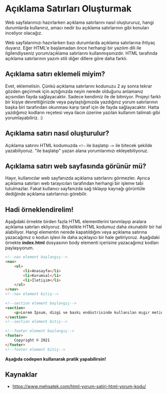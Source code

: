 # Açıklama Satırları Oluşturmak

Web sayfalarımızı hazırlarken açıklama satırlarını nasıl oluştururuz, hangi durumlarda kullanırız, amacı nedir bu açıklama satırlarının gibi konuları inceliyor olacağız. 

Web sayfalarımızı hazırlarken bazı durumlarda açıklama satırlarına ihtiyaç duyarız. Eğer HTML'e başlamadan önce herhangi bir yazılım dili ile ilgilendiyseniz yorum/açıklama satırlarını kullanmışsınızdır. HTML tarafında açıklama satırlarının yazım stili diğer dillere göre daha farklı. 

## Açıklama satırı eklemeli miyim?
Evet, eklemelisin. Çünkü açıklama satırlarını kodunuzu 2 ay sonra tekrar gözden geçirmek için açtığınızda neyin nerede olduğunu anlamanız açısından fayda sağlayacaktır. Sadece kendimiz ile de bitmiyor. Projeyi farklı bir kişiye devrettiğinizde veya paylaştığımızda yazdığınız yorum satırlarının başka biri tarafından okunması karşı taraf için de fayda sağlayacaktır. Hatta yazdığımız kodların reçetesi veya ilacın üzerine yazılan kullanım talimatı gibi yorumlayabiliriz. :)

## Açıklama satırı nasıl oluşturulur?
Açıklama satırını HTML kodumuzda `<!–` ile başlatıp `–>` ile bitecek şekilde yazabiliyoruz. "ile başlatıp" yazan alana yorumlarımızı ekleyebiliyoruz. 

## Açıklama satırı web sayfasında görünür mü?
Hayır, kullanıcılar web sayfanızda açıklama satırlarını görmezler. Ayrıca açıklama satırları web tarayıcıları tarafından herhangi bir işleme tabi tutulmazlar. Fakat kullanıcı sayfanızda sağ tıklayıp kaynağı görüntüle dediğinde açıklama satırlarınızı görebilir. 

## Hadi örneklendirelim!
Aşağıdaki örnekte birden fazla HTML elementlerini tanımlayıp aralara açıklama satırları ekliyoruz. Böylelikle HTML kodumuz daha okunabilir bir hal alabiliyor. Hangi elementin nerede kapatıldığını veya açıklama satırına yazacağımız o kodun işlevi ile daha açıklayıcı bir hale getiriyoruz. Aşağıdaki örnekte **index.html** dosyasının body elementi içerisine yazacağımız kodları paylaşıyorum.

```html
<!--nav element başlangıç-->
<nav>
    <ul>
        <li>Anasayfa</li>
        <li>Kurumsal</li>
        <li>İletişim</li>
    </ul>
</nav>
<!--nav element bitiş-->
 
<!--section element başlangıç-->
<section>
    <p>Lorem Ipsum, dizgi ve baskı endüstrisinde kullanılan mıgır metinlerdir.</p>
</section>
<!--section element bitiş-->
 
<!--footer element başlangıç-->
<footer>
    Copyright © 2021
</footer>
<!--footer element bitiş-->
```

**Aşağıda codepen kullanarak pratik yapabilirsin!**

## Kaynaklar

- https://www.mehsatek.com/html-yorum-satiri-html-yorum-kodu/